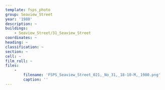 ```yaml
---
template: fsps_photo
group: Seaview_Street
year: '1980'
description: ~
buildings:
    - Seaview_Street/31_Seaview_Street
coordinates: ~
heading: ~
classification: ~
section: ~
cell: ~
film_roll: ~
files:
    -
        filename: 'FSPS_Seaview_Street_021,_No_31,_18-10-M,_1980.png'
        caption: ''
---
```

